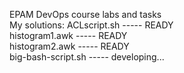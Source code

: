 EPAM DevOps course labs and tasks  
My solutions:
ACLscript.sh ----- READY  
histogram1.awk ----- READY  
histogram2.awk ----- READY  
big-bash-script.sh ----- developing...
